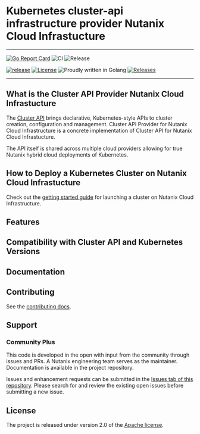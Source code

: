 # Kubernetes cluster-api infrastructure provider Nutanix Cloud Infrastucture

---

[![Go Report Card](https://goreportcard.com/badge/github.com/nutanix-cloud-native/cluster-api-provider-nutanix)](https://goreportcard.com/report/github.com/nutanix-cloud-native/cluster-api-provider-nutanix)
![CI](https://github.com/nutanix-cloud-native/cluster-api-provider-nutanix/actions/workflows/build-dev.yaml/badge.svg)
![Release](https://github.com/nutanix-cloud-native/cluster-api-provider-nutanix/actions/workflows/release.yaml/badge.svg)

[![release](https://img.shields.io/github/release-pre/nutanix-cloud-native/cluster-api-provider-nutanix.svg)](https://github.com/nutanix-cloud-native/cluster-api-provider-nutanix/releases)
[![License](https://img.shields.io/badge/License-Apache%202.0-blue.svg)](https://github.com/nutanix-cloud-native/cluster-api-provider-nutanix/blob/master/LICENSE)
![Proudly written in Golang](https://img.shields.io/badge/written%20in-Golang-92d1e7.svg)
[![Releases](https://img.shields.io/github/downloads/nutanix-cloud-native/cluster-api-provider-nutanix/total.svg)](https://github.com/nutanix-cloud-native/cluster-api-provider-nutanix/releases)

---
## What is the Cluster API Provider Nutanix Cloud Infrastucture
The [Cluster API](https://github.com/kubernetes-sigs/cluster-api) brings declarative, Kubernetes-style APIs to cluster creation, configuration and management. Cluster API Provider for Nutanix Cloud Infrastructure is a concrete implementation of Cluster API for Nutanix Cloud Infrastucture.

The API itself is shared across multiple cloud providers allowing for true Nutanix hybrid cloud deployments of Kubernetes. 

## How to Deploy a Kubernetes Cluster on Nutanix Cloud Infrastucture
Check out the [getting started guide](./docs/getting_started.md) for launching a cluster on Nutanix Cloud Infrastructure.

## Features

## Compatibility with Cluster API and Kubernetes Versions

## Documentation

## Contributing
See the [contributing docs](CONTRIBUTING.md).

## Support
### Community Plus

This code is developed in the open with input from the community through issues and PRs. A Nutanix engineering team serves as the maintainer. Documentation is available in the project repository.

Issues and enhancement requests can be submitted in the [Issues tab of this repository](../../issues). Please search for and review the existing open issues before submitting a new issue.

## License
The project is released under version 2.0 of the [Apache license](http://www.apache.org/licenses/LICENSE-2.0).

